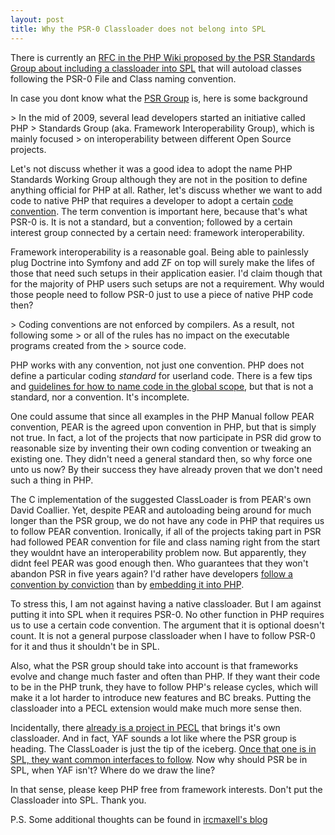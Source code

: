 ```yaml
---
layout: post
title: Why the PSR-0 Classloader does not belong into SPL
---
```


There is currently an [RFC in the PHP Wiki proposed by the PSR Standards Group about
including a classloader into SPL][1] that will autoload classes following the PSR-0 File
and Class naming convention.

In case you dont know what the [PSR Group][2] is, here is some background

&gt; In the mid of 2009, several lead developers started an initiative called PHP
&gt; Standards Group (aka. Framework Interoperability Group), which is mainly focused
&gt; on interoperability between different Open Source projects.

Let's not discuss whether it was a good idea to adopt the name PHP Standards Working
Group although they are not in the position to define anything official for PHP at all.
Rather, let's discuss whether we want to add code to native PHP that requires a
developer to adopt a certain [code convention][6]. The term convention is important here,
because that's what PSR-0 is. It is not a standard, but a convention; followed by
a certain interest group connected by a certain need: framework interoperability.

Framework interoperability is a reasonable goal. Being able to painlessly plug Doctrine
into Symfony and add ZF on top will surely make the lifes of those that need such setups
in their application easier. I'd claim though that for the majority of PHP users such
setups are not a requirement. Why would those people need to follow PSR-0 just to
use a piece of native PHP code then?

&gt; Coding conventions are not enforced by compilers. As a result, not following some
&gt; or all of the rules has no impact on the executable programs created from the
&gt; source code.

PHP works with any convention, not just one convention. PHP does not define a particular
coding *standard* for userland code. There is a few tips and [guidelines for how to
name code in the global scope][3], but that is not a standard, nor a convention.
It's incomplete.

One could assume that since all examples in the PHP Manual follow PEAR convention, PEAR
is the agreed upon convention in PHP, but that is simply not true. In fact, a lot of the
projects that now participate in PSR did grow to reasonable size by inventing their own
coding convention or tweaking an existing one. They didn't need a general standard then,
so why force one unto us now? By their success they have already proven that we don't
need such a thing in PHP.

The C implementation of the suggested ClassLoader is from PEAR's own David Coallier.
Yet, despite PEAR and autoloading being around for much longer than the PSR group, we
do not have any code in PHP that requires us to follow PEAR convention. Ironically, if
all of the projects taking part in PSR had followed PEAR convention for file and
class naming right from the start they wouldnt have an interoperability problem now.
But apparently, they didnt feel PEAR was good enough then. Who guarantees that they
won't abandon PSR in five years again? I'd rather have developers [follow a convention by
conviction][4] than by [embedding it into PHP][5].

To stress this, I am not against having a native classloader. But I am against
putting it into SPL when it requires PSR-0. No other function in PHP requires us to use
a certain code convention. The argument that it is optional doesn't count. It is not
a general purpose classloader when I have to follow PSR-0 for it and thus it
shouldn't be in SPL.

Also, what the PSR group should take into account is that frameworks evolve and change
much faster and often than PHP. If they want their code to be in the PHP trunk, they
have to follow PHP's release cycles, which will make it a lot harder to introduce new
features and BC breaks. Putting the classloader into a PECL extension would make much
more sense then.

Incidentally, there [already is a project in PECL][7] that brings it's own classloader.
And in fact, YAF sounds a lot like where the PSR group is heading. The ClassLoader is
just the tip of the iceberg. [Once that one is in SPL, they want common interfaces to
follow][8]. Now why should PSR be in SPL, when YAF isn't? Where do we draw the line?

In that sense, please keep PHP free from framework interests.
Don't put the Classloader into SPL.
Thank you.

P.S. Some additional thoughts can be found in [ircmaxell's blog][9]

[1]: https://wiki.php.net/rfc/splclassloader
[2]: https://groups.google.com/group/php-standards
[3]: http://docs.php.net/manual/en/userlandnaming.php
[4]: http://martinfowler.com/bliki/EnablingAttitude.html
[5]: http://martinfowler.com/bliki/DirectingAttitude.html
[6]: https://secure.wikimedia.org/wikipedia/en/wiki/Coding_conventions
[7]: http://docs.php.net/manual/en/book.yaf.php
[8]: https://groups.google.com/group/php-standards/browse_thread/thread/44158f606ad39b1a
[9]: http://blog.ircmaxell.com/2011/11/on-psr-0-being-included-in-phps-core.html